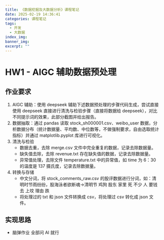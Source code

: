 ```yaml
---
title: 《数据挖掘及大数据分析》课程笔记
date: 2025-02-19 14:36:41
categories: 课程笔记
tags:
  - 开发
  - 大数据
index_img:
banner_img:
excerpt: ""
---
```


# HW1 - AIGC 辅助数据预处理

## 作业要求

1. AIGC 辅助：使用 deepseek 辅助下述数据预处理的步骤代码生成，尝试直接使用 deepseek 直接进行清洗与检验步骤（直接将数据给 deepseek），对比不同提示词的效果，此部分截图并给出报告。
2. 数据抽取：通过 pandas 读取 stock_sh000001.csv、weibo_user 数据，分析数据分布（统计数据量、平均数、中位数等，不做强制要求，自由选取统计指标）并通过 matplotlib.pyplot 库进行可视化。
3. 清洗与检验
   - 数据去重，去除 merge.csv 文件中完全重复的数据，记录去除数据量。
   - 缺失值去除，去除 revenue.txt 存在缺失值的数据，记录去除数据量。
   - 异常值处理，去除文件 temperature.txt 中的异常值，如 time 为 6：30 的温度是 137 摄氏度，记录去除数据量。
4. 转换与存储
   - 中文分词，将 stock_comments_raw.csv 的股评数据进行分词，如：清明时节雨纷纷，股海泳者欲断魂->清明节 鸡狗 股东 家里 死 不少 人 要钱 去 上坟 理由 跌
   - 将处理过的 txt 和 json 文件转换成 csv，将处理过 csv 转化成 json 文件。

## 实现思路

- 脑弹作业 全部问 AI 就行


